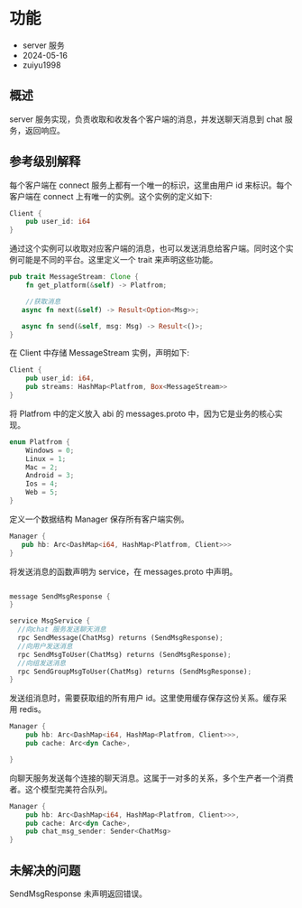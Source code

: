 # 功能

- server 服务
- 2024-05-16
- zuiyu1998

## 概述

server 服务实现，负责收取和收发各个客户端的消息，并发送聊天消息到 chat 服务，返回响应。

## 参考级别解释

每个客户端在 connect 服务上都有一个唯一的标识，这里由用户 id 来标识。每个客户端在 connect 上有唯一的实例。这个实例的定义如下:

```rust
Client {
    pub user_id: i64
}
```

通过这个实例可以收取对应客户端的消息，也可以发送消息给客户端。同时这个实例可能是不同的平台。这里定义一个 trait 来声明这些功能。

```rust
pub trait MessageStream: Clone {
    fn get_platform(&self) -> Platfrom;

    //获取消息
   async fn next(&self) -> Result<Option<Msg>>;

   async fn send(&self, msg: Msg) -> Result<()>;
}
```

在 Client 中存储 MessageStream 实例，声明如下:

```rust
Client {
    pub user_id: i64,
    pub streams: HashMap<Platfrom, Box<MessageStream>>
}
```

将 Platfrom 中的定义放入 abi 的 messages.proto 中，因为它是业务的核心实现。

```rust
enum Platfrom {
    Windows = 0;
    Linux = 1;
    Mac = 2;
    Android = 3;
    Ios = 4;
    Web = 5;
}
```

定义一个数据结构 Manager 保存所有客户端实例。

```rust
Manager {
   pub hb: Arc<DashMap<i64, HashMap<Platfrom, Client>>>
}
```

将发送消息的函数声明为 service，在 messages.proto 中声明。

```rust

message SendMsgResponse {
}

service MsgService {
  //向chat 服务发送聊天消息
  rpc SendMessage(ChatMsg) returns (SendMsgResponse);
  //向用户发送消息
  rpc SendMsgToUser(ChatMsg) returns (SendMsgResponse);
  //向组发送消息
  rpc SendGroupMsgToUser(ChatMsg) returns (SendMsgResponse);
}
```

发送组消息时，需要获取组的所有用户 id。这里使用缓存保存这份关系。缓存采用 redis。

```rust
Manager {
    pub hb: Arc<DashMap<i64, HashMap<Platfrom, Client>>>,
    pub cache: Arc<dyn Cache>,

}
```

向聊天服务发送每个连接的聊天消息。这属于一对多的关系，多个生产者一个消费者。这个模型完美符合队列。

```rust
Manager {
    pub hb: Arc<DashMap<i64, HashMap<Platfrom, Client>>>,
    pub cache: Arc<dyn Cache>,
    pub chat_msg_sender: Sender<ChatMsg>
}
```

## 未解决的问题

SendMsgResponse 未声明返回错误。
